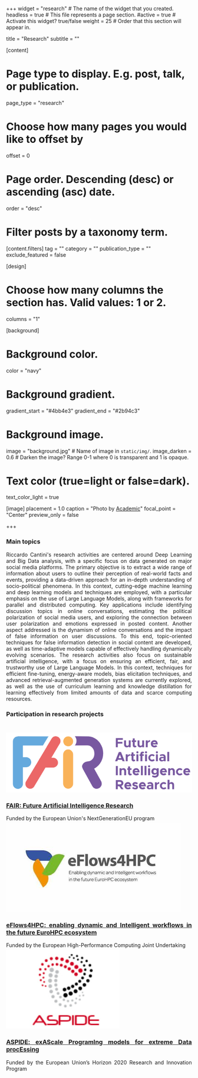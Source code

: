 +++
widget = "research"  # The name of the widget that you created.
headless = true  # This file represents a page section.
#active = true  # Activate this widget? true/false
weight = 25 # Order that this section will appear in.

title = "Research"
subtitle = ""


[content]
  # Page type to display. E.g. post, talk, or publication.
  page_type = "research"
  
  
  # Choose how many pages you would like to offset by
  offset = 0

  # Page order. Descending (desc) or ascending (asc) date.
  order = "desc"

  # Filter posts by a taxonomy term.
  [content.filters]
    tag = ""
    category = ""
    publication_type = ""
    exclude_featured = false

[design]
  # Choose how many columns the section has. Valid values: 1 or 2.
  columns = "1"


[background]
  # Background color.
  color = "navy"
  
  # Background gradient.
  gradient_start = "#4bb4e3"
  gradient_end = "#2b94c3"
  
  # Background image.
  image = "background.jpg"  # Name of image in `static/img/`.
  image_darken = 0.6  # Darken the image? Range 0-1 where 0 is transparent and 1 is opaque.

  # Text color (true=light or false=dark).
  text_color_light = true

[image]
placement = 1.0
caption = "Photo by [Academic](https://sourcethemes.com/academic/)"
focal_point = "Center"
preview_only = false

+++
<div style="text-align: justify">
<h3><b>Main topics</b></h3>
Riccardo Cantini's research activities are centered around Deep Learning and Big Data analysis, with a specific focus on data generated on major social media platforms. The primary objective is to extract a wide range of information about users to outline their perception of real-world facts and events, providing a data-driven approach for an in-depth understanding of socio-political phenomena.
In this context, cutting-edge machine learning and deep learning models and techniques are employed, with a particular emphasis on the use of Large Language Models, along with frameworks for parallel and distributed computing. Key applications include identifying discussion topics in online conversations, estimating the political polarization of social media users, and exploring the connection between user polarization and emotions expressed in posted content. Another aspect addressed is the dynamism of online conversations and the impact of false information on user discussions. To this end, topic-oriented techniques for false information detection in social content are developed, as well as time-adaptive models capable of effectively handling dynamically evolving scenarios.
The research activities also focus on sustainable artificial intelligence, with a focus on ensuring an efficient, fair, and trustworthy use of Large Language Models. In this context, techniques for efficient fine-tuning, energy-aware models, bias elicitation techniques, and advanced retrieval-augmented generation systems are currently explored, as well as the use of curriculum learning and knowledge distillation for learning effectively from limited amounts of data and scarce computing resources.
<br>
<div style="text-align: justify" class="universal-wrapper">
<h3><b>Participation in research projects</b></h3>
<div class="media stream-item" style="margin-top: 40px;">
	<div class="mr-3">
		<a href="https://doi.org/10.1142/q0444" target="_blank">
			<img src="FAIR_logo.png" alt="FAIR_LOGO" style="margin-top: 0px;"></a>
	</div>
	<div class="media-body">
		<h3 class="article-title mb-0 mt-0"><a href="https://fondazione-fair.it/" target="_blank">
FAIR: Future Artificial Intelligence Research</a></h3>
		<div class="stream-meta article-metadata">
			<div>
				<span>Funded by the European Union's NextGenerationEU program</span>
			</div>
		</div>
	</div>
</div>
<div class="media stream-item">
	<div class="mr-3" style="margin-top:5px;">
		<a href="https://doi.org/10.1142/q0444" target="_blank">
			<img src="eFlows4HPC_logo.png" alt="eFlows4HPC_logo" style="margin-top: 0px;"></a>
	</div>
	<div class="media-body">
		<h3 class="article-title mb-0 mt-0"><a href="https://eflows4hpc.eu/" target="_blank">
eFlows4HPC: enabling dynamic and Intelligent workflows in the future EuroHPC ecosystem</a></h3>
		<div class="stream-meta article-metadata">
			<div>
				<span>Funded by the European High-Performance Computing Joint Undertaking</span>
			</div>
		</div>
	</div>
</div>
<div class="media stream-item">
	<div class="mr-3" style="margin-top:5px;">
		<a href="https://doi.org/10.1142/q0444" target="_blank">
			<img src="ASPIDE_logo.png" alt="ASPIDE_logo" style="margin-top: 0px;"></a>
	</div>
	<div class="media-body">
		<h3 class="article-title mb-0 mt-0"><a href="https://cordis.europa.eu/project/id/801091" target="_blank">
ASPIDE: exAScale ProgramIng models for extreme Data procEssing</a></h3>
		<div class="stream-meta article-metadata">
			<div>
				<span>Funded by the European Union’s Horizon 2020 Research and Innovation Program</span>
			</div>
		</div>
	</div>
</div>
